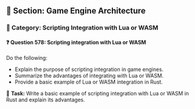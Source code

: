## 📘 Section: Game Engine Architecture
### 🔹 Category: Scripting Integration with Lua or WASM
#### ❓ Question 578: Scripting integration with Lua or WASM

Do the following:

- Explain the purpose of scripting integration in game engines.
- Summarize the advantages of integrating with Lua or WASM.
- Provide a basic example of Lua or WASM integration in Rust.

🔧 **Task:** Write a basic example of scripting integration with Lua or WASM in Rust and explain its advantages.

